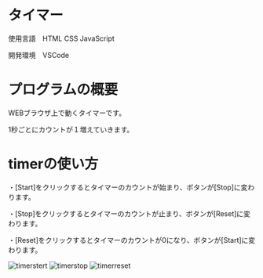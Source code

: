 # タイマー

使用言語　HTML CSS JavaScript

開発環境　VSCode

# プログラムの概要

WEBブラウザ上で動くタイマーです。

1秒ごとにカウントが１増えていきます。

# timerの使い方

・[Start]をクリックするとタイマーのカウントが始まり、ボタンが[Stop]に変わります。

・[Stop]をクリックするとタイマーのカウントが止まり、ボタンが[Reset]に変わります。

・[Reset]をクリックするとタイマーのカウントが0になり、ボタンが[Start]に変わります。

![timerstert](https://user-images.githubusercontent.com/85378454/173969931-6563cdae-9b6f-484b-a3be-5a9e49f46de1.png)
![timerstop](https://user-images.githubusercontent.com/85378454/173969937-e4164179-ad59-4799-b98f-444d67235643.png)
![timerreset](https://user-images.githubusercontent.com/85378454/173969939-bfc5689f-2cbc-49ba-aec2-c1d93c459e90.png)
